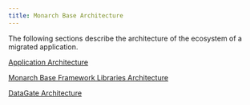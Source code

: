```yaml
---
title: Monarch Base Architecture
---
```


The following sections describe the architecture of the ecosystem of a migrated application.

[Application Architecture](application-architecture.html)

[Monarch Base Framework Libraries Architecture](asna-qsys.html)

[DataGate Architecture](../database/database-overview.html)

